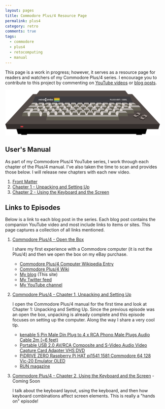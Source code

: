 ```yaml
---
layout: pages
title: Commodore Plus/4 Resource Page
permalink: plus4
category: retro
comments: true
tags:
  - commodore
  - plus4
  - retocomputing
  - manual
---
```


This page is a work in progress; however, it serves as a resource page for readers and watchers of my Commodore Plus/4 series. I encourage you to contribute to this project by commenting on [YouTube videos](https://www.youtube.com/stevencombs) or [blog posts](https://www.stevencombs.com/retro).

![retroCombs Plus/4](/plus4/images/retrocombs-plus4.png)

## User's Manual

As part of my Commodore Plus/4 YouTube series, I work through each chapter of the Plus/4 manual. I've also taken the time to scan and provides those below. I will release new chapters with each new video.

1. [Front Matter](/plus4/users-manual/p4um-title-introduction.pdf)
2. [Chapter 1 - Unpacking and Setting Up](/plus4/users-manual/p4um-chapter-1.pdf)
3. [Chapter 2 - Using the Keyboard and the Screen](/plus4/users-manual/p4um-chapter-2.pdf)

## Links to Episodes

Below is a link to each blog post in the series. Each blog post contains the companion YouTube video and most include links to items or sites. This page captures a collection of all links mentioned.

1. [Commodore Plus/4 - Open the Box](/plus4-1)

    I share my first experience with a Commodore computer (it is not the Plus/4) and then we open the box on my eBay purchase.

    * [Commodore Plus/4 Computer Wikipedia Entry](https://en.wikipedia.org/wiki/Commodore_Plus/4)
    * [Commodore Plus/4 Wiki](https://www.c64-wiki.com/wiki/Commodore_Plus/4)
    * [My blog](https://www.stevencombs.com/rss) (This site)
    * [My Twitter feed](https://www.twitter.com/stevencombs)
    * [My YouTube channel](https://www.youtube.com/stevencombs)

2. [Commodore Plus/4 - Chapter 1, Unpacking and Setting Up](/plus4-2)

    I open the Commodore Plus/4 manual for the first time and look at Chapter 1: Unpacking and Setting Up. Since the previous episode was an open the box, unpacking is already complete and this episode focuses on setting up the computer. Along the way I share a very cool tip.

    * [kenable 5 Pin Male Din Plug to 4 x RCA Phono Male Plugs Audio Cable 2m (~6 feet)](https://amzn.to/3cvSq9t)
    * [Portable USB 2.0 AV/RCA Composite and S-Video Audio Video Capture Card Adapter VHS DVD](https://amzn.to/2Y0yKW3)
    * [PiDRIVE ZERO Raspberry Pi HAT pi1541 1581 Commodore 64 128 Vic-20 Emulator OLED](https://www.ebay.com/itm/PiDRIVE-ZERO-Raspberry-Pi-HAT-pi1541-1581-Commodore-64-128-Vic-20-Emulator-OLED/333491606262?ssPageName=STRK%3AMEBIDX%3AIT&_trksid=p2060353.m2749.l2649)
    * [RUN magazine](https://en.wikipedia.org/wiki/Run_(magazine))


3. [Commodore Plus/4 - Chapter 2, Using the Keyboard and the Screen]() - Coming Soon

    I talk about the keyboard layout, using the keyboard, and then how keyboard combinations affect screen elements. This is really a "hands on" episode!
